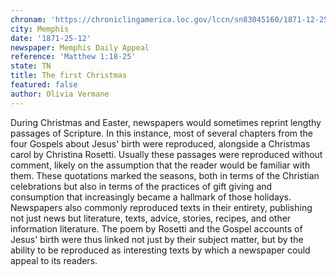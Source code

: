 ```yaml
---
chronam: 'https://chroniclingamerica.loc.gov/lccn/sn83045160/1871-12-25/ed-1/seq-1/\#words=birth+jesus+christ+wise+mary+joseph+child+holy+ghost'
city: Memphis
date: '1871-25-12'
newspaper: Memphis Daily Appeal
reference: 'Matthew 1:18-25'
state: TN
title: The first Christmas
featured: false
author: Olivia Vermane
---
```


During Christmas and Easter, newspapers would sometimes reprint lengthy passages of Scripture. In this instance, most of several chapters from the four Gospels about Jesus' birth were reproduced, alongside a Christmas carol by Christina Rosetti. Usually these passages were reproduced without comment, likely on the assumption that the reader would be familiar with them. These quotations marked the seasons, both in terms of the Christian celebrations but also in terms of the practices of gift giving and consumption that increasingly became a hallmark of those holidays. Newspapers also commonly reproduced texts in their entirety, publishing not just news but literature, texts, advice, stories, recipes, and other information literature. The poem by Rosetti and the Gospel accounts of Jesus' birth were thus linked not just by their subject matter, but by the ability to be reproduced as interesting texts by which a newspaper could appeal to its readers.
